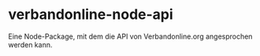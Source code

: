 # verbandonline-node-api
Eine Node-Package, mit dem die API von Verbandonline.org angesprochen werden kann.
